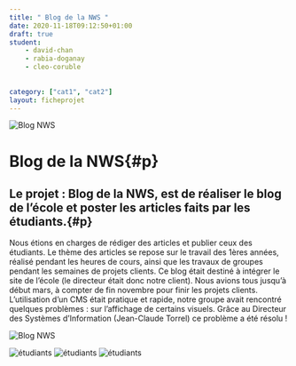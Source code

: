 ```yaml
---
title: " Blog de la NWS "
date: 2020-11-18T09:12:50+01:00
draft: true
student:
    - david-chan
    - rabia-doganay
    - cleo-coruble
   
   
category: ["cat1", "cat2"]   
layout: ficheprojet
---
```


![Blog NWS](/imagesprojets/Blog-NWS/images/blognws01.png#firtsimg)

# Blog de la NWS{#p}

## Le projet : Blog de la NWS, est de réaliser le blog de l’école et poster les articles faits par les étudiants.{#p}

Nous étions en charges de rédiger des articles et publier ceux des étudiants.  Le thème des articles se repose sur le travail des 1ères années, réalisé pendant les heures de cours, ainsi que les travaux de groupes pendant les semaines de projets clients. Ce blog était destiné à intégrer le site de l’école (le directeur était donc notre client). 
Nous avions tous jusqu’à début mars, à compter de fin novembre pour finir les projets clients. L’utilisation d’un CMS était pratique et rapide, notre groupe avait rencontré quelques problèmes : sur l’affichage de certains visuels. Grâce au Directeur des Systèmes d’Information (Jean-Claude Torrel) ce problème a été résolu ! 

![Blog NWS](/imagesprojets/Blog-NWS/images/blognws02.jpg#thirdimg)



![étudiants](/imagesprojets/Blog-NWS/participants/cleocorublewd.jpeg#center)
![étudiants](/imagesprojets/Blog-NWS/participants/davidchanm.png#center)
![étudiants](/imagesprojets/Blog-NWS/participants/rabiadoganaywd.png#center)